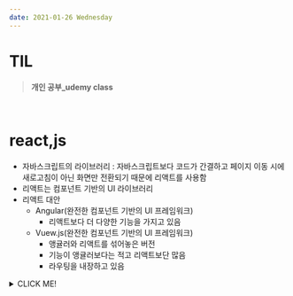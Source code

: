 ```yaml
---
date: 2021-01-26 Wednesday
---
```


# TIL

> **개인 공부_udemy class**
<br />

# react,js
- 자바스크립트의 라이브러리 : 자바스크립트보다 코드가 간결하고 페이지 이동 시에 새로고침이 아닌 화면만 전환되기 때문에 리액트를 사용함
- 리액트는 컴포넌트 기반의 UI 라이브러리
- 리액트 대안 
  - Angular(완전한 컴포넌트 기반의 UI 프레임워크) 
    - 리액트보다 더 다양한 기능을 가지고 있음
  - Vuew.js(완전한 컴포넌트 기반의 UI 프레임워크) 
    - 앵귤러와 리액트를 섞어놓은 버전
    - 기능이 앵귤러보다는 적고 리액트보단 많음
    - 라우팅을 내장하고 있음

<details>
<summary>CLICK ME!</summary>  

- 
</detials>  
